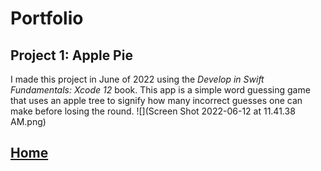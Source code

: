 # Portfolio
## Project 1: Apple Pie
I made this project in June of 2022 using the *Develop in Swift Fundamentals: Xcode 12* book. This app is a simple word guessing game that uses an apple tree to signify how many incorrect guesses one can make before losing the round. 
![](Screen Shot 2022-06-12 at 11.41.38 AM.png)
## [Home](https://debbiew524.github.io/Debbie-Wang/)
